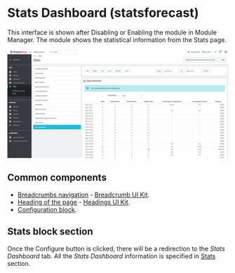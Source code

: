 # Stats Dashboard (statsforecast)

This interface is shown after Disabling or Enabling the module in Module Manager. The module shows the statistical information from the Stats page.&#x20;

![Stats Dashboard UI](<../../../../../.gitbook/assets/image (57).png>)

## Common components

* [Breadcrumbs navigation](../../../common-components/breadcrumbs.md) - [Breadcrumb UI Kit](https://build.prestashop.com/prestashop-ui-kit/?path=/story/breadcrumb--breadcrumb).
* [Heading of the page](../../../common-components/heading-of-the-page.md) - [Headings UI Kit](https://build.prestashop.com/prestashop-ui-kit/?path=/story/headings--headings).
* [Configuration block](https://app.gitbook.com/o/-MAz0PPl5s9ulE9xyliu/s/eRh5ljXXvELkmmdiRmg8/\~/changes/cReeZTZCiwqi5rIeUSjb/functional-documentation/ux-ui/common-components/configuration-block).

## Stats block section

Once the Configure button is clicked, there will be a redirection to the _Stats Dashboard_ tab. All the _Stats Dashboard_ information is specified in [Stats](../../sell/stats.md) section.
